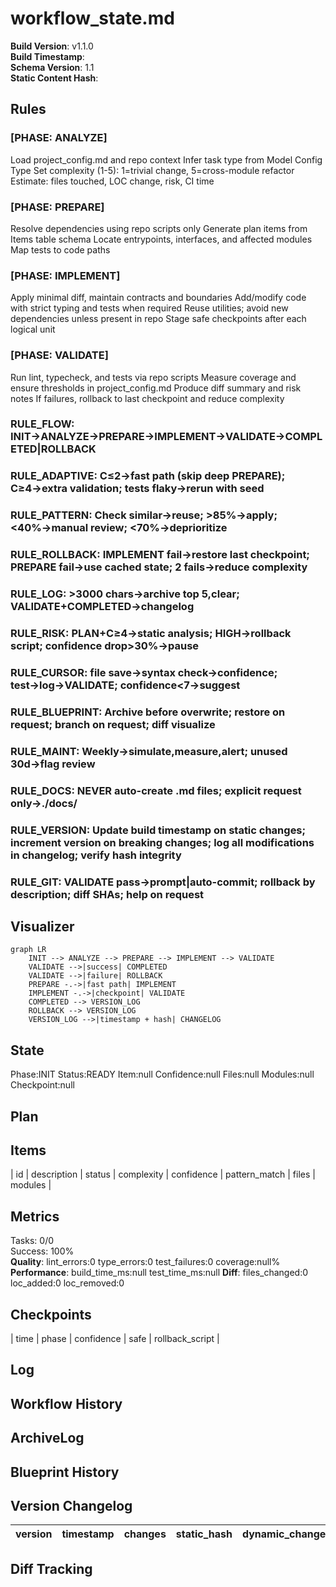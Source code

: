 # workflow_state.md
<!-- STATIC:VERSION_INFO:START -->
**Build Version**: v1.1.0  
**Build Timestamp**: <!-- AI updates with current timestamp -->  
**Schema Version**: 1.1  
**Static Content Hash**: <!-- AI calculates hash -->  
<!-- STATIC:VERSION_INFO:END -->

<!-- ==================== STATIC SECTIONS ==================== -->
<!-- These sections contain configuration that can be replaced wholesale -->

<!-- STATIC:RULES:START -->
## Rules
### [PHASE: ANALYZE]  
Load project_config.md and repo context
Infer task type from Model Config Type
Set complexity (1-5): 1=trivial change, 5=cross-module refactor
Estimate: files touched, LOC change, risk, CI time

### [PHASE: PREPARE]  
Resolve dependencies using repo scripts only
Generate plan items from Items table schema
Locate entrypoints, interfaces, and affected modules
Map tests to code paths

### [PHASE: IMPLEMENT]  
Apply minimal diff, maintain contracts and boundaries
Add/modify code with strict typing and tests when required
Reuse utilities; avoid new dependencies unless present in repo
Stage safe checkpoints after each logical unit

### [PHASE: VALIDATE]  
Run lint, typecheck, and tests via repo scripts
Measure coverage and ensure thresholds in project_config.md
Produce diff summary and risk notes
If failures, rollback to last checkpoint and reduce complexity

### RULE_FLOW: INIT→ANALYZE→PREPARE→IMPLEMENT→VALIDATE→COMPLETED|ROLLBACK  

### RULE_ADAPTIVE: C≤2→fast path (skip deep PREPARE); C≥4→extra validation; tests flaky→rerun with seed  

### RULE_PATTERN: Check similar→reuse; >85%→apply; <40%→manual review; <70%→deprioritize

### RULE_ROLLBACK: IMPLEMENT fail→restore last checkpoint; PREPARE fail→use cached state; 2 fails→reduce complexity  

### RULE_LOG: >3000 chars→archive top 5,clear; VALIDATE+COMPLETED→changelog  

### RULE_RISK: PLAN+C≥4→static analysis; HIGH→rollback script; confidence drop>30%→pause  

### RULE_CURSOR: file save→syntax check→confidence; test→log→VALIDATE; confidence<7→suggest  

### RULE_BLUEPRINT: Archive before overwrite; restore on request; branch on request; diff visualize  

### RULE_MAINT: Weekly→simulate,measure,alert; unused 30d→flag review

### RULE_DOCS: NEVER auto-create .md files; explicit request only→./docs/

### RULE_VERSION: Update build timestamp on static changes; increment version on breaking changes; log all modifications in changelog; verify hash integrity

### RULE_GIT: VALIDATE pass→prompt|auto-commit; rollback by description; diff SHAs; help on request  
<!-- STATIC:RULES:END -->

<!-- STATIC:VISUALIZER:START -->
## Visualizer
```mermaid
graph LR
    INIT --> ANALYZE --> PREPARE --> IMPLEMENT --> VALIDATE
    VALIDATE -->|success| COMPLETED
    VALIDATE -->|failure| ROLLBACK
    PREPARE -.->|fast path| IMPLEMENT
    IMPLEMENT -.->|checkpoint| VALIDATE
    COMPLETED --> VERSION_LOG
    ROLLBACK --> VERSION_LOG
    VERSION_LOG -->|timestamp + hash| CHANGELOG
```
<!-- STATIC:VISUALIZER:END -->

<!-- ==================== DYNAMIC SECTIONS ==================== -->
<!-- These sections are managed by the AI during workflow execution -->

<!-- DYNAMIC:STATE:START -->
## State
Phase:INIT Status:READY Item:null Confidence:null Files:null Modules:null Checkpoint:null  
<!-- DYNAMIC:STATE:END -->

<!-- DYNAMIC:PLAN:START -->
## Plan
<!-- AI populates with ordered actionable steps -->
<!-- DYNAMIC:PLAN:END -->

<!-- DYNAMIC:ITEMS:START -->
## Items
| id | description | status | complexity | confidence | pattern_match | files | modules |
<!-- DYNAMIC:ITEMS:END -->

<!-- DYNAMIC:METRICS:START -->
## Metrics
Tasks: 0/0  
Success: 100%  
**Quality**: lint_errors:0 type_errors:0 test_failures:0 coverage:null%
**Performance**: build_time_ms:null test_time_ms:null
**Diff**: files_changed:0 loc_added:0 loc_removed:0
<!-- DYNAMIC:METRICS:END -->

<!-- DYNAMIC:CHECKPOINTS:START -->
## Checkpoints
| time | phase | confidence | safe | rollback_script |
<!-- DYNAMIC:CHECKPOINTS:END -->

<!-- DYNAMIC:LOG:START -->
## Log
<!-- tool output (JSON format) -->
<!-- DYNAMIC:LOG:END -->

<!-- DYNAMIC:WORKFLOW_HISTORY:START -->
## Workflow History
<!-- commit SHA & msg -->
<!-- DYNAMIC:WORKFLOW_HISTORY:END -->

<!-- DYNAMIC:ARCHIVE_LOG:START -->
## ArchiveLog
<!-- rotated log summaries -->
<!-- DYNAMIC:ARCHIVE_LOG:END -->

<!-- DYNAMIC:BLUEPRINT_HISTORY:START -->
## Blueprint History
<!-- archived plans -->
<!-- DYNAMIC:BLUEPRINT_HISTORY:END -->

<!-- DYNAMIC:VERSION_CHANGELOG:START -->
## Version Changelog
| version | timestamp | changes | static_hash | dynamic_changes |
|---------|-----------|---------|-------------|-----------------|

<!-- DYNAMIC:VERSION_CHANGELOG:END -->

<!-- DYNAMIC:DIFF_TRACKING:START -->
## Diff Tracking
<!-- AI populates with build differences -->
<!-- DYNAMIC:DIFF_TRACKING:END -->
